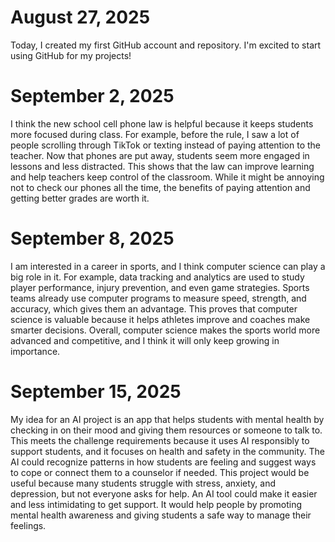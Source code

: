 # August 27, 2025
Today, I created my first GitHub account and repository. I'm excited to start using GitHub for my projects!

# September 2, 2025
I think the new school cell phone law is helpful because it keeps students more focused during class. For example, before the rule, I saw a lot of people scrolling through TikTok or texting instead of paying attention to the teacher. Now that phones are put away, students seem more engaged in lessons and less distracted. This shows that the law can improve learning and help teachers keep control of the classroom. While it might be annoying not to check our phones all the time, the benefits of paying attention and getting better grades are worth it.

# September 8, 2025
I am interested in a career in sports, and I think computer science can play a big role in it. For example, data tracking and analytics are used to study player performance, injury prevention, and even game strategies. Sports teams already use computer programs to measure speed, strength, and accuracy, which gives them an advantage. This proves that computer science is valuable because it helps athletes improve and coaches make smarter decisions. Overall, computer science makes the sports world more advanced and competitive, and I think it will only keep growing in importance.

# September 15, 2025
My idea for an AI project is an app that helps students with mental health by checking in on their mood and giving them resources or someone to talk to. This meets the challenge requirements because it uses AI responsibly to support students, and it focuses on health and safety in the community. The AI could recognize patterns in how students are feeling and suggest ways to cope or connect them to a counselor if needed. This project would be useful because many students struggle with stress, anxiety, and depression, but not everyone asks for help. An AI tool could make it easier and less intimidating to get support. It would help people by promoting mental health awareness and giving students a safe way to manage their feelings.
